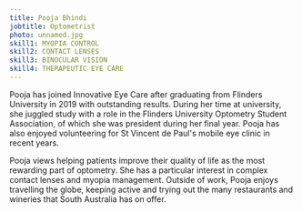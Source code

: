 ```yaml
---
title: Pooja Bhindi
jobtitle: Optometrist
photo: unnamed.jpg
skill1: MYOPIA CONTROL
skill2: CONTACT LENSES
skill3: BINOCULAR VISION
skill4: THERAPEUTIC EYE CARE
---
```

Pooja has joined Innovative Eye Care after graduating from Flinders University in 2019 with outstanding results. During her time at university, she juggled study with a role in the Flinders University Optometry Student Association, of which she was president during her final year. Pooja has also enjoyed volunteering for St Vincent de Paul's mobile eye clinic in recent years.

Pooja views helping patients improve their quality of life as the most rewarding part of optometry. She has a particular interest in complex contact lenses and myopia management. Outside of work, Pooja enjoys travelling the globe, keeping active and trying out the many restaurants and wineries that South Australia has on offer.
